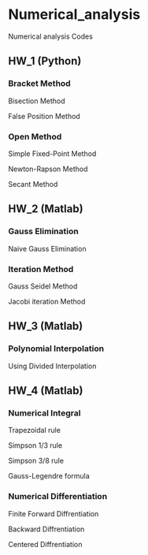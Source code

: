 # Numerical_analysis
Numerical analysis Codes
## HW_1 (Python)
### Bracket Method
Bisection Method

False Position Method

### Open Method

Simple Fixed-Point Method

Newton-Rapson Method

Secant Method

## HW_2 (Matlab)

### Gauss Elimination

Naive Gauss Elimination

### Iteration Method

Gauss Seidel Method

Jacobi iteration Method

## HW_3 (Matlab)

### Polynomial Interpolation

Using Divided Interpolation

## HW_4 (Matlab)

### Numerical Integral

Trapezoidal rule

Simpson 1/3 rule

Simpson 3/8 rule

Gauss-Legendre formula

### Numerical Differentiation

Finite Forward Diffrentiation

Backward Diffrentiation

Centered Diffrentiation
